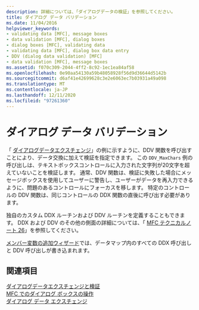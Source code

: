 ```yaml
---
description: 詳細については、「ダイアログデータの検証」を参照してください。
title: ダイアログ データ バリデーション
ms.date: 11/04/2016
helpviewer_keywords:
- validating data [MFC], message boxes
- data validation [MFC], dialog boxes
- dialog boxes [MFC], validating data
- validating data [MFC], dialog box data entry
- DDV (dialog data validation) [MFC]
- data validation [MFC], message boxes
ms.assetid: f070c309-2044-4ff2-8c92-1ec1ea84af58
ms.openlocfilehash: 0e90aa54130a59b48058928f56d9d36644d5142b
ms.sourcegitcommit: d6af41e42699628c3e2e6063ec7b03931a49a098
ms.translationtype: MT
ms.contentlocale: ja-JP
ms.lasthandoff: 12/11/2020
ms.locfileid: "97261360"
---
```

# <a name="dialog-data-validation"></a>ダイアログ データ バリデーション

「 [ダイアログデータエクスチェンジ](dialog-data-exchange.md)」の例に示すように、DDV 関数を呼び出すことにより、データ交換に加えて検証を指定できます。 この `DDV_MaxChars` 例の呼び出しは、テキストボックスコントロールに入力された文字列が20文字を超えていないことを検証します。 通常、DDV 関数は、検証に失敗した場合にメッセージボックスを使用してユーザーに警告し、ユーザーがデータを再入力できるように、問題のあるコントロールにフォーカスを移します。 特定のコントロールの DDV 関数は、同じコントロールの DDX 関数の直後に呼び出す必要があります。

独自のカスタム DDX ルーチンおよび DDV ルーチンを定義することもできます。 DDX および DDV のその他の側面の詳細については、「 [MFC テクニカルノート 26](tn026-ddx-and-ddv-routines.md)」を参照してください。

[メンバー変数の追加ウィザード](../ide/adding-a-member-variable-visual-cpp.md#add-member-variable-wizard)では、データマップ内のすべての DDX 呼び出しと DDV 呼び出しが書き込まれます。

## <a name="see-also"></a>関連項目

[ダイアログデータエクスチェンジと検証](dialog-data-exchange-and-validation.md)<br/>
[MFC でのダイアログ ボックスの操作](life-cycle-of-a-dialog-box.md)<br/>
[ダイアログ データ エクスチェンジ](dialog-data-exchange.md)
